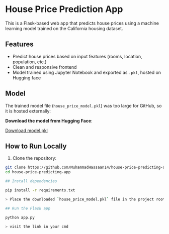 # House Price Prediction App

This is a Flask-based web app that predicts house prices using a machine learning model trained on the California housing dataset.

## Features

- Predict house prices based on input features (rooms, location, population, etc.)
- Clean and responsive frontend
- Model trained using Jupyter Notebook and exported as `.pkl`, hosted on Hugging face

## Model

The trained model file (`house_price_model.pkl`) was too large for GitHub, so it is hosted externally:

**Download the model from Hugging Face**:  

[Download model.pkl](https://huggingface.co/datasets/hassaan14/house-price-model/resolve/main/house_price_model.pkl)

## How to Run Locally

1. Clone the repository:

```bash
git clone https://github.com/MuhammadHassaan14/house-price-predicting-app.git
cd house-price-predicting-app

## Install dependencies

pip install -r requirements.txt

> Place the downloaded `house_price_model.pkl` file in the project root directory before running the app.

## Run the Flask app

python app.py

> visit the link in your cmd